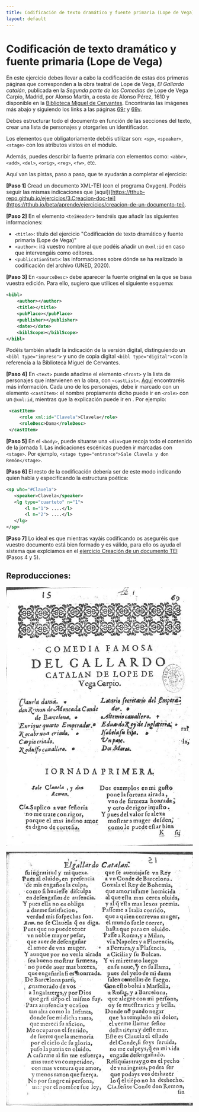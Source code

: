 ```yaml
---
title: Codificación de texto dramático y fuente primaria (Lope de Vega)
layout: default
---
```


# Codificación de texto dramático y fuente primaria (Lope de Vega)

En este ejercicio debes llevar a cabo la codificación de estas dos primeras páginas que corresponden a la obra teatral de Lope de Vega, *El Gallardo catalán*, publicada en la *Segunda parte de las Comedias* de Lope de Vega Carpio, Madrid, por Alonso Martín, a costa de Alonso Pérez, 1610 y disponible en la [Biblioteca Miguel de Cervantes](http://www.cervantesvirtual.com/obra-visor/el-gallardo-catalan--1/html/). Encontrarás las imágenes más abajo y siguiendo los links a las páginas [69r](http://www.cervantesvirtual.com/obra-visor/el-gallardo-catalan--1/html/ff88cee8-82b1-11df-acc7-002185ce6064_2.html) y [69v](http://www.cervantesvirtual.com/obra-visor/el-gallardo-catalan--1/html/ff88cee8-82b1-11df-acc7-002185ce6064_3.html).

Debes estructurar todo el documento en función de las secciones del texto, crear una lista de personajes y otorgarles un identificador.

Los elementos que obligatoriamente debéis utilizar son: `<sp>`, `<speaker>`, `<stage>` con los atributos vistos en el módulo.

Además, puedes describir la fuente primaria con elementos como: `<abbr>`, `<add>`, `<del>`, `<orig>`, `<reg>`, `<fw>`, etc.

Aquí van las pistas, paso a paso, que te ayudarán a completar el ejercicio:

**[Paso 1]** Cread un documento XML-TEI (con el programa Oxygen). Podéis seguir las mismas indicaciones que [aquí]([https://tthub-repo.github.io/ejercicios/3.Creacion-doc-tei](https://tthub.io/beta/aprende/ejercicios/creacion-de-un-documento-tei).

**[Paso 2]** En el elemento `<teiHeader>` tendréis que añadir las siguientes informaciones:

- `<title>`: título del ejercicio "Codificación de texto dramático y fuente primaria (Lope de Vega)"
- `<author>`: irá vuestro nombre al que podéis añadir un `@xml:id` en caso que intervengáis como editores.
- `<publicationStmt>`: las informaciones sobre dónde se ha realizado la codificación del archivo (UNED, 2020).

**[Paso 3]** En `<sourceDesc>` debe aparecer la fuente original en la que se basa vuestra edición. Para ello, sugiero que utilices el siguiente esquema:

```xml
<bibl>
	<author></author>
	<title></title>
	<pubPlace></pubPlace>
	<publisher></publisher>
	<date></date>
	<biblScope></biblScope>
</bibl>
```

Podéis también añadir la indicación de la versión digital, distinguiendo un `<bibl type="impreso">` y uno de copia digital `<bibl type="digital">`con la referencia a la Biblioteca Miguel de Cervantes.

**[Paso 4]** En `<text>` puede añadirse el elemento `<front>` y la lista de personajes que intervienen en la obra, con `<castList>`. [Aquí](https://tei-c.org/release/doc/tei-p5-doc/en/html/examples-castList.html) encontraréis más información. Cada uno de los personajes, debe ir marcado con un elemento `<castItem>`: el nombre propiamente dicho puede ir en `<role>` con un `@xml:id`, mientras que la explicación puede ir en <roleDesc>. Por ejemplo:

```xml
 <castItem>
     <role xml:id="Clavela">Clavela</role>
     <roleDesc>Dama</roleDesc>
 </castItem>
```

**[Paso 5]** En el `<body>`, puede situarse una `<div>`que recoja todo el contenido de la jornada 1. Las indicaciones escénicas pueden ir marcadas con `<stage>`. Por ejemplo, `<stage type="entrance">Sale Clavela y don Remón</stage>`.

**[Paso 6]** El resto de la codificación debería ser de este modo indicando quien habla y especificando la estructura poética:

```xml
<sp who="#Clavela">
   <speaker>Clavela</speaker>
   <lg type="cuarteto" n="1">
       <l n="1"> ....</l>
       <l n="2"> ....</l>
   </lg>
</sp>
```
	
**[Paso 7]** Lo ideal es que mientras vayáis codificando os aseguréis que vuestro documento está bien formado y es válido, para ello os ayuda el sistema que explciamos en el [ejercicio Creación de un documento TEI](https://tthub.io/beta/aprende/ejercicios/creacion-de-un-documento-tei) (Pasos 4 y 5).

## Reproducciones:

![Ed. 1610, fol. 69r](https://github.com/tthub-repo/ejercicios/blob/master/img/8.Lope_fol.69r.jpg?raw=true)
	
![Ed. 1610, fol. 69v](https://github.com/tthub-repo/ejercicios/blob/master/img/8.Lope_fol.69v.jpg?raw=true)

